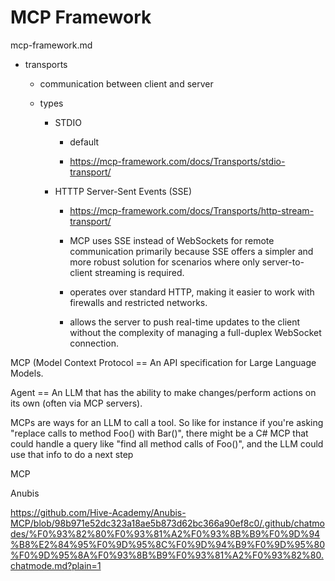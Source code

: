 # MCP Framework

mcp-framework.md

*   transports

    *   communication between client and server

    *   types

        *   STDIO
        
            *   default
            
            *   https://mcp-framework.com/docs/Transports/stdio-transport/

        *   HTTTP Server-Sent Events (SSE)
        
            *   https://mcp-framework.com/docs/Transports/http-stream-transport/

            *   MCP uses SSE instead of WebSockets for remote communication primarily because SSE offers a simpler and 
                more robust solution for scenarios where only server-to-client streaming is required. 
                
            *   operates over standard HTTP, making it easier to work with firewalls and restricted networks. 
            
            *   allows the server to push real-time updates to the client without the complexity of managing a 
                full-duplex WebSocket connection.

MCP (Model Context Protocol == An API specification for Large Language Models.

Agent == An LLM that has the ability to make changes/perform actions on its own (often via MCP servers). 


MCPs are ways for an LLM to call a tool. So like for instance if you're asking "replace calls to method Foo() with Bar()", 
there might be a C# MCP that could handle a query like "find all method calls of Foo()", and the LLM could use that info 
to do a next step


MCP


Anubis

https://github.com/Hive-Academy/Anubis-MCP/blob/98b971e52dc323a18ae5b873d62bc366a90ef8c0/.github/chatmodes/%F0%93%82%80%F0%93%81%A2%F0%93%8B%B9%F0%9D%94%B8%E2%84%95%F0%9D%95%8C%F0%9D%94%B9%F0%9D%95%80%F0%9D%95%8A%F0%93%8B%B9%F0%93%81%A2%F0%93%82%80.chatmode.md?plain=1


